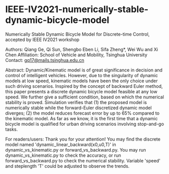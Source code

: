# IEEE-IV2021-numerically-stable-dynamic-bicycle-model
Numerically Stable Dynamic Bicycle Model for Discrete-time Control, accepted by IEEE IV2021 workshop

Authors: Qiang Ge, Qi Sun, Shengbo Eben Li, Sifa Zheng*, Wei Wu and Xi Chen
Affiliation: School of Vehicle and Mobility, Tsinghua University
Contact: gq17@mails.tsinghua.edu.cn

Abstract: Dynamic/Kinematic model is of great significance in decision and control of intelligent vehicles. However, due to the singularity of dynamic models at low speed, kinematic models have been the only choice under such driving scenarios. Inspired by the concept of backward Euler method, this paper presents a discrete dynamic bicycle model feasible at any low speed. We further give a sufficient condition, based on which the numerical stability is proved. Simulation verifies that (1) the proposed model is numerically stable while the forward-Euler discretized dynamic model diverges; (2) the model reduces forecast error by up to 65% compared to the kinematic model. As far as we know, it is the first time that a dynamic bicycle model is qualified for urban driving scenarios involving stop-and-go tasks.

For readers/users: Thank you for your attention! You may find the discrete model named 'dynamic_linear_backward(x0,u0,T)' in dynamic_vs_kinematic.py or forward_vs_backward.py. You may run dynamic_vs_kinematic.py to check the accuracy, or run forward_vs_backward.py to check the numerical stability. Variable 'speed' and steplength 'T' could be adjusted to observe the trends.

